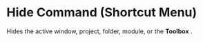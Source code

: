 
# Hide Command (Shortcut Menu)

Hides the active window, project, folder, module, or the  **Toolbox** .

